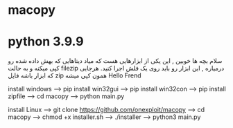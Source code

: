 # macopy
# python 3.9.9
سلام بچه ها خوبین , این یکی از ابزارهایی هست که میاد دیتاهایی  که بهش داده  شده
رو کپی میکنه و به حالت filezip 
درمیاره , این ابزار رو باید روی یک فلش اجرا کنید.
هرجایی که ابزار باشه فایل zip
همون کپی میشه
Hello Frend

install windows
--> pip install win32gui
--> pip install win32con
--> pip install zipfile
--> cd macopy
--> python main.py

install Linux
--> git clone https://github.com/onexploit/macopy
--> cd macopy
--> chmod +x installer.sh
--> ./installer
--> python3 main.py

